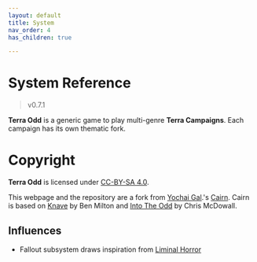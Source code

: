 ```yaml
---
layout: default
title: System
nav_order: 4
has_children: true

---
```


# System Reference

> v0.7.1

**Terra Odd** is a generic game to play multi-genre **Terra Campaigns**.
Each campaign has its own thematic fork.

<p></p>

# Copyright

**Terra Odd** is licensed under [CC-BY-SA 4.0](https://creativecommons.org/licenses/by-sa/4.0/).  

This webpage and the repository are a fork from [Yochai Gal](https://newschoolrevolution.com).'s [Cairn](https://cairnrpg.com/).
Cairn is based on [Knave](https://www.drivethrurpg.com/product/250888/Knave) by Ben Milton and [Into The Odd](https://chrismcdee.itch.io/electric-bastionland) by Chris McDowall. 

## Influences

- Fallout subsystem draws inspiration from [Liminal Horror](https://goblinarchives.github.io/LiminalHorror/)